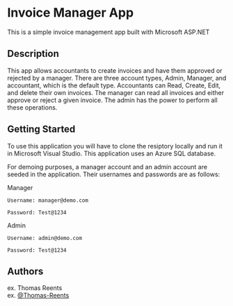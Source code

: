 # Invoice Manager App

This is a simple invoice management app built with Microsoft ASP.NET

## Description

This app allows accountants to create invoices and have them approved or rejected by a manager. There are three account types, Admin, Manager, and accountant, which is the default type. Accountants can Read, Create, Edit, and delete their own invoices. The manager can read all invoices and either approve or reject a given invoice. The admin has the power to perform all these operations. 

## Getting Started

To use this application you will have to clone the resiptory locally and run it in Microsoft Visual Studio. This application uses an Azure SQL database. 

For demoing purposes, a manager account and an admin account are seeded in the application. Their usernames and passwords are as follows:

Manager

	Username: manager@demo.com
	
	Password: Test@1234
	
Admin

	Username: admin@demo.com
	
	Password: Test@1234 

## Authors

ex. Thomas Reents  
ex. [@Thomas-Reents](https://www.linkedin.com/in/thomas-reents/)
